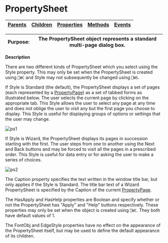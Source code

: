 




<h1 class="heading"><span class="name">PropertySheet</span></h1>

| [Parents](../ParentLists/PropertySheet.htm) | [Children](../ChildLists/PropertySheet.htm) | [Properties](../PropLists/PropertySheet.htm) | [Methods](../MethodLists/PropertySheet.htm) | [Events](../EventLists/PropertySheet.htm) |
| --- | --- | --- | --- | ---  |


| Purpose: | The PropertySheet object represents a standard multi-page dialog box. |
| --- | ---  |


**Description**


There are two different kinds of PropertySheet which you select using the Style property. This may only be set when the PropertySheet is created using `⎕WC` and Style may not subsequently be changed using `⎕WS`.



If Style is Standard (the default), the PropertySheet displays a set of pages (each represented by a [PropertyPage](../a-z/propertypage.md)) as a set of tabbed forms as illustrated below. The user selects the current page by clicking on the appropriate tab. This Style allows the user to select any page at any time and does not oblige the user to visit any but the first page you choose to display. This Style is useful for displaying groups of options or settings that the user may change.


![ps1](../img/ps1.gif)


If Style is Wizard, the PropertySheet displays its pages in succession starting with the first. The user steps from one to another using the Next and Back buttons and may be forced to visit all the pages in a prescribed order. This Style is useful for data entry or for asking the user to make a series of choices.


![ps2](../img/ps2.gif)


The Caption property specifies the text written in the window title bar, but only applies if the Style is Standard. The title bar text of a Wizard PropertySheet is specified by the Caption of the current [PropertyPage](../a-z/propertypage.md).


The HasApply and HasHelp properties are Boolean and specify whether or not the PropertySheet has "Apply" and "Help" buttons respectively. These properties may only be set when the object is created using `⎕WC`. They both have default values of 1.


The FontObj and EdgeStyle properties have no effect on the appearance of the PropertySheet itself, but may be used to define the default appearance of its children.



